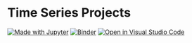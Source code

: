 # Time Series Projects
[![Made with Jupyter](https://img.shields.io/badge/Made%20with-Jupyter-orange?logo=Jupyter)](https://jupyter.org/try)  [![Binder](https://mybinder.org/badge_logo.svg)](https://mybinder.org/v2/gh/ahmedshahriar/Time-Series-Projects/main) [![Open in Visual Studio Code](https://open.vscode.dev/badges/open-in-vscode.svg)](https://github.dev/ahmedshahriar/Time-Series-Projects)
